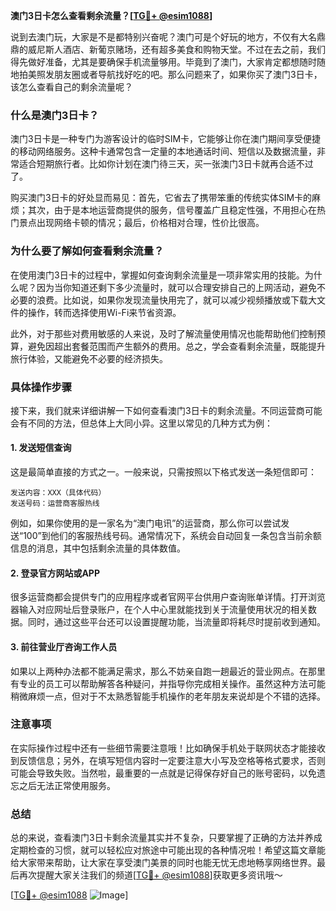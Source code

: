 **澳门3日卡怎么查看剩余流量？[[TG💪+ @esim1088](https://t.me/s/esim1088)]**

说到去澳门玩，大家是不是都特别兴奋呢？澳门可是个好玩的地方，不仅有大名鼎鼎的威尼斯人酒店、新葡京赌场，还有超多美食和购物天堂。不过在去之前，我们得先做好准备，尤其是要确保手机流量够用。毕竟到了澳门，大家肯定都想随时随地拍美照发朋友圈或者导航找好吃的吧。那么问题来了，如果你买了澳门3日卡，该怎么查看自己的剩余流量呢？

### **什么是澳门3日卡？**

澳门3日卡是一种专门为游客设计的临时SIM卡，它能够让你在澳门期间享受便捷的移动网络服务。这种卡通常包含一定量的本地通话时间、短信以及数据流量，非常适合短期旅行者。比如你计划在澳门待三天，买一张澳门3日卡就再合适不过了。

购买澳门3日卡的好处显而易见：首先，它省去了携带笨重的传统实体SIM卡的麻烦；其次，由于是本地运营商提供的服务，信号覆盖广且稳定性强，不用担心在热门景点出现网络卡顿的情况；最后，价格相对合理，性价比很高。

### **为什么要了解如何查看剩余流量？**

在使用澳门3日卡的过程中，掌握如何查询剩余流量是一项非常实用的技能。为什么呢？因为当你知道还剩下多少流量时，就可以合理安排自己的上网活动，避免不必要的浪费。比如说，如果你发现流量快用完了，就可以减少视频播放或下载大文件的操作，转而选择使用Wi-Fi来节省资源。

此外，对于那些对费用敏感的人来说，及时了解流量使用情况也能帮助他们控制预算，避免因超出套餐范围而产生额外的费用。总之，学会查看剩余流量，既能提升旅行体验，又能避免不必要的经济损失。

### **具体操作步骤**

接下来，我们就来详细讲解一下如何查看澳门3日卡的剩余流量。不同运营商可能会有不同的方法，但总体上大同小异。这里以常见的几种方式为例：

#### **1. 发送短信查询**
这是最简单直接的方式之一。一般来说，只需按照以下格式发送一条短信即可：
```
发送内容：XXX（具体代码）
发送号码：运营商客服热线
```
例如，如果你使用的是一家名为“澳门电讯”的运营商，那么你可以尝试发送“100”到他们的客服热线号码。通常情况下，系统会自动回复一条包含当前余额信息的消息，其中包括剩余流量的具体数值。

#### **2. 登录官方网站或APP**
很多运营商都会提供专门的应用程序或者官网平台供用户查询账单详情。打开浏览器输入对应网址后登录账户，在个人中心里就能找到关于流量使用状况的相关数据。同时，通过这些平台还可以设置提醒功能，当流量即将耗尽时提前收到通知。

#### **3. 前往营业厅咨询工作人员**
如果以上两种办法都不能满足需求，那么不妨亲自跑一趟最近的营业网点。在那里有专业的员工可以帮助解答各种疑问，并指导你完成相关操作。虽然这种方法可能稍微麻烦一点，但对于不太熟悉智能手机操作的老年朋友来说却是个不错的选择。

### **注意事项**
在实际操作过程中还有一些细节需要注意哦！比如确保手机处于联网状态才能接收到反馈信息；另外，在填写短信内容时一定要注意大小写及空格等格式要求，否则可能会导致失败。当然啦，最重要的一点就是记得保存好自己的账号密码，以免遗忘之后无法正常使用服务。

### **总结**
总的来说，查看澳门3日卡剩余流量其实并不复杂，只要掌握了正确的方法并养成定期检查的习惯，就可以轻松应对旅途中可能出现的各种情况啦！希望这篇文章能给大家带来帮助，让大家在享受澳门美景的同时也能无忧无虑地畅享网络世界。最后再次提醒大家关注我们的频道[[TG💪+ @esim1088](https://t.me/s/esim1088)]获取更多资讯哦～

[[TG💪+ @esim1088](https://t.me/s/esim1088) ![Image](https://i.postimg.cc/4NQfJmqS/Snipaste-2025-05-13-00-14-12.png)]